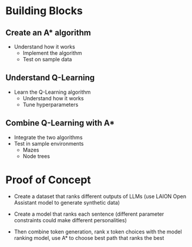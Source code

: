 
# Building Blocks

## Create an A* algorithm
- Understand how it works
    * Implement the algorithm
    * Test on sample data

## Understand Q-Learning
- Learn the Q-Learning algorithm
    * Understand how it works
    * Tune hyperparameters
    
## Combine Q-Learning with A*
- Integrate the two algorithms
- Test in sample environments
    - Mazes
    - Node trees

# Proof of Concept

- Create a dataset that ranks different outputs of LLMs (use LAION Open Assistant model to generate synthetic data)

- Create a model that ranks each sentence (different parameter constraints could make different personalities)

- Then combine token generation, rank x token choices with the model ranking model, use A* to choose best path that ranks the best
